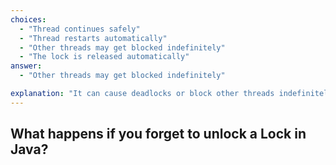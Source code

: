 ```yaml
---
choices:
  - "Thread continues safely"
  - "Thread restarts automatically"
  - "Other threads may get blocked indefinitely"
  - "The lock is released automatically"
answer:
  - "Other threads may get blocked indefinitely"

explanation: "It can cause deadlocks or block other threads indefinitely."
---
```


## What happens if you forget to unlock a Lock in Java?
